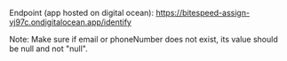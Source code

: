 Endpoint (app hosted on digital ocean): https://bitespeed-assign-vj97c.ondigitalocean.app/identify

Note: Make sure if email or phoneNumber does not exist, its value should be null and not "null".
